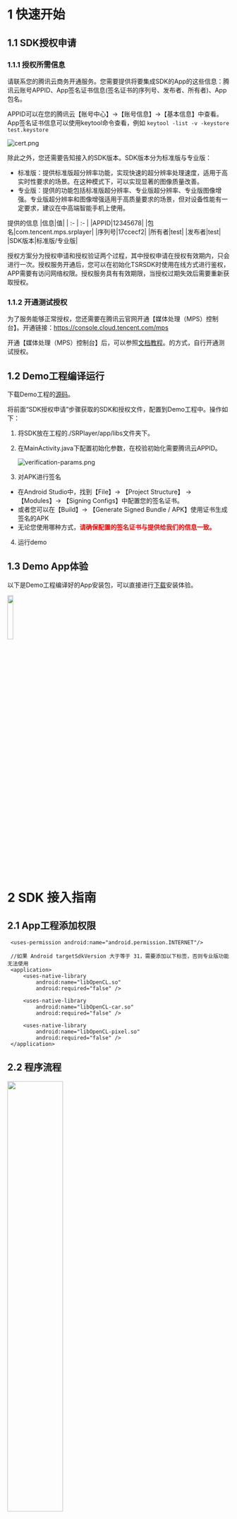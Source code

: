 # **1 快速开始**
## 1.1 **SDK授权申请**
### 1.1.1 **授权所需信息**
请联系您的腾讯云商务开通服务。您需要提供将要集成SDK的App的这些信息：腾讯云账号APPID、App签名证书信息(签名证书的序列号、发布者、所有者)、App包名。

APPID可以在您的腾讯云【账号中心】->【账号信息】->【基本信息】中查看。
App签名证书信息可以使用keytool命令查看，例如
```keytool -list -v -keystore test.keystore```

![cert.png](./docs/cert.png)

除此之外，您还需要告知接入的SDK版本。SDK版本分为标准版与专业版： 
* 标准版：提供标准版超分辨率功能，实现快速的超分辨率处理速度，适用于高实时性要求的场景。在这种模式下，可以实现显著的图像质量改善。 
* 专业版：提供的功能包括标准版超分辨率、专业版超分辨率、专业版图像增强。专业版超分辨率和图像增强适用于高质量要求的场景，但对设备性能有一定要求，建议在中高端智能手机上使用。

提供的信息
|信息|值|
| :- | :- |
|APPID|12345678|
|包名|com.tencent.mps.srplayer|
|序列号|17ccecf2|
|所有者|test|
|发布者|test|
|SDK版本|标准版/专业版|

授权方案分为授权申请和授权验证两个过程，其中授权申请在授权有效期内，只会进行一次。授权服务开通后，您可以在初始化TSRSDK时使用在线方式进行鉴权，APP需要有访问网络权限。授权服务具有有效期限，当授权过期失效后需要重新获取授权。

### 1.1.2 **开通测试授权**
为了服务能够正常授权，您还需要在腾讯云官网开通【媒体处理（MPS）控制台】。开通链接：https://console.cloud.tencent.com/mps

开通【媒体处理（MPS）控制台】后，可以参照[文档教程](https://doc.weixin.qq.com/doc/w3_AOcASwZGACk0FEPdUPJSfWATJijrR?scode=AJEAIQdfAAoiwZesQAAcEALgZGALo)。的方式，自行开通测试授权。

## 1.2 **Demo工程编译运行**

下载Demo工程的[源码](https://github.com/tencentyun/TSR/tree/main/demo/tsr-android-demo)。

将前面“SDK授权申请”步骤获取的SDK和授权文件，配置到Demo工程中。操作如下：

1. 将SDK放在工程的./SRPlayer/app/libs文件夹下。

2. 在MainActivity.java下配置初始化参数，在校验初始化需要腾讯云APPID。

   ![verification-params.png](./docs/verification-params.png)


3. 对APK进行签名
- 在Android Studio中，找到【File】-> 【Project Structure】 -> 【Modules】-> 【Signing Configs】中配置您的签名证书。
- 或者您可以在【Build】-> 【Generate Signed Bundle / APK】使用证书生成签名的APK
- 无论您使用哪种方式，<font color="red">**请确保配置的签名证书与提供给我们的信息一致。**</font>

4. 运行demo

## **1.3 Demo App体验**
以下是Demo工程编译好的App安装包，可以直接进行[下载](https://cg-sdk-1258344699.cos.ap-nanjing.myqcloud.com/tsr/pro-demo-android/MPSDemo_v0.5.6-12-f17f911_202411071807.apk)安装体验。

<img src=./docs/android-demo-qrcode.png width=16% />

# **2 SDK 接入指南**
## **2.1 App工程添加权限**
```
 <uses-permission android:name="android.permission.INTERNET"/>

 //如果 Android targetSdkVersion 大于等于 31，需要添加以下标签，否则专业版功能无法使用
 <application>
     <uses-native-library
         android:name="libOpenCL.so"
         android:required="false" />

     <uses-native-library
         android:name="libOpenCL-car.so"
         android:required="false" />

     <uses-native-library
         android:name="libOpenCL-pixel.so"
         android:required="false" />
 </application>
```
## **2.2 程序流程**
<img src=./docs/tsr-work-flow.png width=50% />

### **2.2.1 TSRSdk**
[TSRSdk](https://tencentyun.github.io/TSR/android-docs/latest/com/tencent/mps/tie/api/TSRSdk.html)包括init和deInit两个方法。init方法用于初始化SDK，deInit方法用于释放资源。

1. 在线鉴权初始化TSRSdk，您需要传入**APPID和AUTH_ID**进行在线鉴权，还需要传入TSRSdk.TSRSdkLicenseVerifyResultCallback用于获取在线鉴权的结果。除此之外，还需要传入一个TSRLogger，用于获取SDK的日志。下面是示例代码：

```
    TSRSdkLicenseVerifyResultCallback callback = new TSRSdkLicenseVerifyResultCallback() {
    public void onTSRSdkLicenseVerifyResult(TSRSdkLicenseStatus status) {
        if (status == TSRSdkLicenseStatus.AVAILABLE) {
           // Creating TSRPass for super-resolution rendering
        } else {
           // Do something when the verification of sdk's license failed.
        }
    }
  };
  TSRSdk.getInstance().init(appId, authId, callback, logger);
```


2. 当您已经不需要使用TSRSdk时，需要调用TSRSdk的deInit方法，释放资源。<font color="red">**注意：在调用TSRSdk的deInit方法前，确保所有TSRPass已经释放资源，否则会有意想不到的问题。**</font>
```
  // If you have created TSRPass, you should release it before release TSRSdk.
  tsrPass.deInit();
  // Release resources when the TSRSdk object is no longer needed.
  TSRSdk.getInstance().deInit();
```

### **2.2.2 TSRPass**
[TSRPass](https://tencentyun.github.io/TSR/android-docs/latest/com/tencent/mps/tie/api/TSRPass.html) 是用于进行超分辨率渲染的类，在创建 TSRPass 时，您需要传入 TSRAlgorithmType 设置超分的算法类型。

**注意：TSRPass 不是线程安全的，必须在同一个线程中调用 TSRPass 的方法。**

在 TSRAlgorithmType 枚举中，有 STANDARD和PROFESSIONAL_HIGH_QUALITY两个算法运行模式：
1. **STANDARD（标准）模式**：提供快速的超分辨率处理速度，适用于高实时性要求的场景。在这种模式下，可以实现显著的图像质量改善。
2. **PROFESSIONAL_HIGH_QUALITY（专业版-高质量）模式**：确保了高图像质量，同时需要更高的设备性能。它适合于有高图像质量要求的场景，并推荐在中高端智能手机上使用。

它包括了 `init`, `reInit`, `render` 和 `deInit` 方法。在使用 TSRPass 前，您需要调用 `init` 方法进行初始化。如果需要在不创建新的 TSRPass 实例的情况下更新输入图像的尺寸或缩放比例，可以使用 `reInit` 方法。在使用结束后，您需要调用 `deInit` 方法释放资源。


以下是标准版超分代码示例：
```
// Create a TSRPass object using the constructor.
TSRPass tsrPass = new TSRPass(TSRPass.TSRAlgorithmType.STANDARD);

// The code below must be executed in the same glThread.
//----------------------GL Thread---------------------//

// Initialize TSRPass and set the input image width, height, and srRatio.
TSRPass.TSRInitStatusCode initStatus = tsrPass.init(inputWidth, inputHeight, srRatio);

if (initStatus == TSRPass.TSRInitStatusCode.SUCCESS) {
   // Optional: Set the brightness, saturation, contrast and sharpness levels.
   tsrPass.setParameters(52, 55, 60, 0);

   // Perform super-resolution rendering and get the enhanced texture ID.
   int outputTextureId = tsrPass.render(inputTextureId);

   // Reinitialize if there are changes in image dimensions or srRatio.
   TSRPass.TSRInitStatusCode reInitStatus = tsrPass.reInit(newInputWidth, newInputHeight, newSrRatio);
   if (reInitStatus == TSRPass.TSRInitStatusCode.SUCCESS) {
      outputTextureId = tsrPass.render(inputTextureId);
   } else {
      // Handle reinitialization failure
   }

   // Release resources when no longer needed.
   tsrPass.deInit();
} else {
   // Handle initialization failure
}

//----------------------GL Thread---------------------//
```

以下是专业版超分代码示例：
```
// Create a TSRPass object with the desired algorithm type.
TSRPass tsrPass = new TSRPass(TSRPass.TSRAlgorithmType.PROFESSIONAL_HIGH_QUALITY);

// Before initializing the TSRPass, configure the maximum input resolution for super-resolution processing.
// This configuration step is crucial as it helps to allocate memory and optimize performance.
// Here, we set the maximum resolution to 1920x1920 pixels.
TSRPass.TSRInitStatusCode configStatus = tsrPass.configureProSRMaxInputResolution(1920, 1920);

// The code below must be executed in the same glThread.
//----------------------GL Thread---------------------//

// Initialize TSRPass with the specified parameters.
TSRPass.TSRInitStatusCode initStatus = tsrPass.init(inputWidth, inputHeight, srRatio);

if (initStatus == TSRPass.TSRInitStatusCode.SUCCESS) {
   // Perform super-resolution rendering and get the enhanced texture ID.
   int outputTextureId = tsrPass.render(inputTextureId);

   // Reinitialize if there are changes in image dimensions or srRatio.
   TSRPass.TSRInitStatusCode reInitStatus = tsrPass.reInit(newInputWidth, newInputHeight, newSrRatio);
   if (reInitStatus == TSRPass.TSRInitStatusCode.SUCCESS) {
      outputTextureId = tsrPass.render(inputTextureId);
   } else {
      // Handle reinitialization failure
   }

   // Release resources when no longer needed.
   tsrPass.deInit();
} else {
   // Handle initialization failure
}

//----------------------GL Thread---------------------//
```

TSRPass类还提供了接口用于管理和优化超分辨率渲染过程中的专业版超分辨率（Pro SR）功能。以下是对这些接口的详细介绍：

1. **enableProSRAutoFallback(int consecutiveTimeoutFrames, int timeoutDurationMs, FallbackListener listener):**
   该方法用于启用超分辨率处理的自动回退机制，并设置相应的参数。此方法应在调用初始化方法之前调用。它配置了自动回退的参数，如果连续超时帧数超过指定的consecutiveTimeoutFrames，系统将触发回退。请注意，此方法仅在创建TSRPass时使用的算法类型不设置为STANDARD时生效。此外，可以提供一个回退监听器来处理回退事件。当触发回退时，将调用回退监听器的onFallback()方法，允许用户实现自定义行为以响应回退事件。

2. **disableProSRAutoFallback():**
   该方法用于禁用超分辨率处理的自动回退机制。此方法应在之前使用enableProSRAutoFallback启用的自动回退功能关闭后调用。一旦调用此方法，系统将不再根据配置的参数触发回退。

3. **benchmarkProSR(int inputWidth, int inputHeight, float srRatio):**
   该方法用于评估专业版算法的渲染时间消耗。此方法根据给定的输入尺寸评估专业版算法的执行时间（以毫秒为单位）。此方法不应在主线程上调用，因为它可能需要大约2到5秒才能完成。此方法仅在创建TSRPass时使用的算法类型不设置为STANDARD时生效。如果算法执行因任何原因失败，此方法将返回-1。

4. **forceProSRFallback(boolean enable):**
   该方法用于在专业版和标准算法之间切换。当enable为true时，系统将切换到标准算法；否则，将使用专业版算法。此方法仅在创建TSRPass时使用的算法类型不设置为STANDARD时生效。

这些接口为开发者提供了灵活的控制选项，以优化超分辨率渲染的性能和用户体验。

### **2.2.3 TIEPass**
[TIEPass](https://tencentyun.github.io/TSR/android-docs/latest/com/tencent/mps/tie/api/TIEPass.html) 是用于进行图像增强渲染的类，**只在专业版SDK可用**。在创建 TIEPass 时，您需要传入 TIEAlgorithmType 设置图像增强的算法类型。它包括 `init`, `reInit`, `render` 和 `deInit` 方法。在使用 TIEPass 前，您需要调用 `init` 方法进行初始化。如果需要在不创建新的 TIEPass 实例的情况下更新输入图像的尺寸，可以使用 `reInit` 方法。在使用结束后，您需要调用 `deInit` 方法释放资源。


**注意：TIEPass 不是线程安全的，必须在同一个线程中调用 TIEPass 的方法。**

以下是代码示例：
```
// Create a TIEPass object using the constructor.
TIEPass tiePass = new TIEPass(TIEPass.TIEAlgorithmType.PROFESSIONAL_HIGH_QUALITY);

// Before initializing the TIEPass, configure the maximum input resolution for super-resolution processing.
// This configuration step is crucial as it helps to allocate memory and optimize performance.
// Here, we set the maximum resolution to 1920x1920 pixels.
TIEInitStatusCode configStatus = tiePass.configureProIEMaxInputResolution(1920, 1920);


// The code below must be executed in the same glThread.
//----------------------GL Thread---------------------//

// Initialize TIEPass and set the input image width and height.
TIEPass.TIEInitStatusCode initStatus = tiePass.init(inputWidth, inputHeight);

if (initStatus == TIEPass.TIEInitStatusCode.SUCCESS) {
   // If the type of inputTexture is TextureOES, you must transform it to Texture2D.
   // Conversion code can be written according to actual requirements.
   
   // Perform image enhancement rendering on the input OpenGL texture and get the enhanced texture ID.
   int outputTextureId = tiePass.render(inputTextureId);
   
   // Reinitialize with new dimensions if needed.
   TIEPass.TIEInitStatusCode reInitStatus = tiePass.reInit(newInputWidth, newInputHeight);
   if (reInitStatus == TSRPass.TSRInitStatusCode.SUCCESS) {
      outputTextureId = tiePass.render(inputTextureId);
   } else {
      // Handle reinitialization failure
   }

   // Release resources when the TIEPass object is no longer needed.
   tiePass.deInit();
} else {
   // Handle initialization failure
}

//----------------------GL Thread---------------------//
```

TIEPass类提供了接口用于管理和优化图像增强过程中的专业版图像增强（Pro IE）功能。以下是对这些接口的详细介绍：

1. **enableProIEAutoFallback(int consecutiveTimeoutFrames, int timeoutDurationMs, FallbackListener listener):**
   该方法用于启用图像增强过程的自动回退机制，并设置相应的参数。此方法应在调用初始化方法之前调用。它配置了自动回退的参数，如果连续超时帧数超过指定的consecutiveTimeoutFrames，系统将触发回退。请注意，此方法仅在创建TIEPass时使用的算法类型不设置为STANDARD时生效。此外，可以提供一个回退监听器来处理回退事件。当触发回退时，将调用回退监听器的onFallback()方法，允许用户实现自定义行为以响应回退事件。

2. **disableProIEAutoFallback():**
   该方法用于禁用图像增强过程的自动回退机制。此方法应在之前使用enableProIEAutoFallback启用的自动回退功能关闭后调用。一旦调用此方法，系统将不再根据配置的参数触发回退。

3. **benchmarkProIE(int inputWidth, int inputHeight):**
   该方法用于评估专业版算法的渲染时间消耗。此方法根据给定的输入尺寸评估专业版算法的执行时间（以毫秒为单位）。此方法不应在主线程上调用，因为它可能需要大约2到5秒才能完成。此方法仅在创建TIEPass时使用的算法类型不设置为STANDARD时生效。如果算法执行因任何原因失败，此方法将返回-1。

4. **forceProIEFallback(boolean enable):**
   该方法用于在专业版和标准算法之间切换。当enable为true时，系统将切换到标准算法；否则，将使用专业版算法。此方法仅在创建TIEPass时使用的算法类型不设置为STANDARD时生效。

这些接口为开发者提供了灵活的控制选项，以优化图像增强过程的性能和用户体验。

### **2.2.4 TSRLogger**
[TSRLogger](https://tencentyun.github.io/TSR/android-docs/latest/com/tencent/mps/tie/api/TSRLogger.html)用于接收SDK内部的日志，请将这些日志写到文件，以便定位外网问题。

# **3 SDK API描述**
您可以点击连接查看TSRSDK的API文档，内含接口注释与调用示例。

[TSRSDK ANDROID API文档](https://tencentyun.github.io/TSR/android-docs/latest/index.html)


